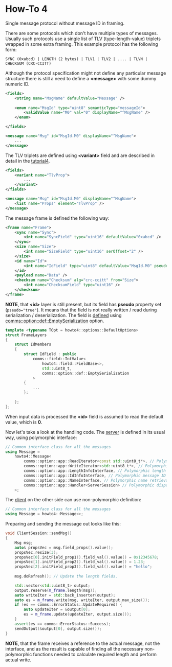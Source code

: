 # How-To 4
Single message protocol without message ID in framing.

There are some protocols which don't have multiple types of messages. Usually such protocols use a 
single list of TLV (type-length-value) triplets wrapped in some extra
framing. This example protocol has the following form:
```
SYNC (0xabcd) | LENGTH (2 bytes) | TLV1 | TLV2 | .... | TLVN | CHECKSUM (CRC-CCITT)
```

Although the protocol specification might not define any particular message structure there is still a 
need to define a **&lt;message&gt;** with some dummy numeric ID.
```xml
<fields>
    <string name="MsgName" defaultValue="Message" />
        
    <enum name="MsgId" type="uint8" semanticType="messageId">
        <validValue name="M0" val="0" displayName="^MsgName" />
    </enum>

</fields>

<message name="Msg" id="MsgId.M0" displayName="^MsgName">
    ...
</message>
```
The TLV triplets are defined using **&lt;variant&gt;** field and are described in detail in the 
[tutorial4](../../tutorials/tutorial4).
```xml
<fields>
    <variant name="TlvProp">
        ...
    </variant>
</fields>

<message name="Msg" id="MsgId.M0" displayName="^MsgName">
    <list name="Props" element="TlvProp" />
</message>
```
The message frame is defined the following way:
```xml
<frame name="Frame">
    <sync name="Sync">
        <int name="SyncField" type="uint16" defaultValue="0xabcd" />
    </sync>
    <size name="Size">
        <int name="SizeField" type="uint16" serOffset="2" />
    </size>
    <id name="Id">
        <int name="IdField" type="uint8" defaultValue="MsgId.M0" pseudo="true" />
    </id>
    <payload name="Data" />
    <checksum name="Checksum" alg="crc-ccitt" from="Size">
        <int name="ChecksumField" type="uint16" />
    </checksum>
</frame>
```
**NOTE**, that **&lt;id&gt;** layer is still present, but its field has **pseudo** property set (`pseudo="true"`).
It means that the field is not really written / read during serialization / deserialization. 
The field is [defined](include/howto4/frame/Frame.h) using 
[comms::option::def::EmptySerialization](https://commschamp.github.io/comms_doc/structcomms_1_1option_1_1def_1_1EmptySerialization.html)
option.
```cpp
template <typename TOpt = howto4::options::DefaultOptions>
struct FrameLayers
{
    struct IdMembers
    {
        struct IdField : public
            comms::field::IntValue<
                howto4::field::FieldBase<>,
                std::uint8_t,
                comms::option::def::EmptySerialization
            >
        {
            ...
        };
        
    };
};
```
When input data is processed the **&lt;id&gt;** field is assumed to read the default value, which is **0**.

Now let's take a look at the handling code. The [server](src/ServerSession.h) is defined in its usual way, 
using polymorphic interface:
```cpp
// Common interface class for all the messages
using Message = 
    howto4::Message<
        comms::option::app::ReadIterator<const std::uint8_t*>, // Polymorphic read
        comms::option::app::WriteIterator<std::uint8_t*>, // Polymorphic write
        comms::option::app::LengthInfoInterface, // Polymorphic length calculation
        comms::option::app::IdInfoInterface, // Polymorphic message ID retrieval
        comms::option::app::NameInterface, // Polymorphic name retrieval
        comms::option::app::Handler<ServerSession> // Polymorphic dispatch
    >;
```

The [client](src/ClientSession.h) on the other side can use non-polymorphic definition:
```cpp
// Common interface class for all the messages
using Message = howto4::Message<>;
```
Preparing and sending the message out looks like this:
```cpp
void ClientSession::sendMsg()
{
    Msg msg;
    auto& propsVec = msg.field_props().value();
    propsVec.resize(3);
    propsVec[0].initField_prop1().field_val().value() = 0x12345678;
    propsVec[1].initField_prop2().field_val().value() = 1.23;
    propsVec[2].initField_prop3().field_val().value() = "hello";
    
    msg.doRefresh(); // Update the length fields.

    std::vector<std::uint8_t> output;
    output.reserve(m_frame.length(msg));
    auto writeIter = std::back_inserter(output);
    auto es = m_frame.write(msg, writeIter, output.max_size());
    if (es == comms::ErrorStatus::UpdateRequired) {
        auto updateIter = &output[0];
        es = m_frame.update(updateIter, output.size());
    }
    assert(es == comms::ErrorStatus::Success);
    sendOutput(&output[0], output.size());
}
```
**NOTE**, that the frame receives a reference to the actual message, not the 
interface, and as the 
result is capable of finding all the necessary non-polymorphic functions needed
to calculate required length and perform actual write.
